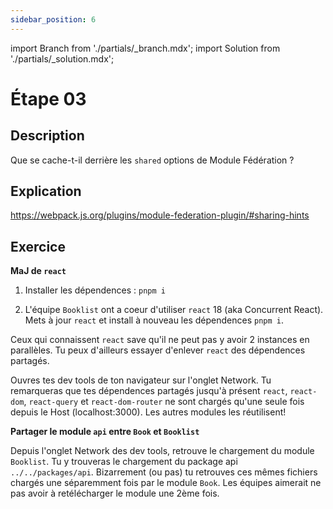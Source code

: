 ```yaml
---
sidebar_position: 6
---
```


import Branch from './partials/\_branch.mdx';
import Solution from './partials/\_solution.mdx';

# Étape 03

<Branch step="03" />

## Description

Que se cache-t-il derrière les `shared` options de Module Fédération ? 

## Explication

https://webpack.js.org/plugins/module-federation-plugin/#sharing-hints

## Exercice

**MaJ de `react`**

1. Installer les dépendences : `pnpm i`

2. L'équipe `Booklist` ont a coeur d'utiliser `react` 18 (aka Concurrent React). Mets à jour `react` et install à nouveau les dépendences `pnpm i`.


Ceux qui connaissent `react` save qu'il ne peut pas y avoir 2 instances en parallèles. Tu peux d'ailleurs essayer d'enlever `react` des dépendences partagés.


Ouvres tes dev tools de ton navigateur sur l'onglet Network. Tu remarqueras que tes dépendences partagés jusqu'à présent `react`, `react-dom`, `react-query` et `react-dom-router` ne sont chargés qu'une seule fois depuis le Host (localhost:3000). Les autres modules les réutilisent! 



**Partager le module `api` entre `Book` et `Booklist`**

Depuis l'onglet Network des dev tools, retrouve le chargement du module `Booklist`. Tu y trouveras le chargement du package api ` ../../packages/api`. Bizarrement (ou pas) tu retrouves ces mêmes fichiers chargés une séparemment fois par le module `Book`. Les équipes aimerait ne pas avoir à retélécharger le module une 2ème fois.

<Solution step="03" />
